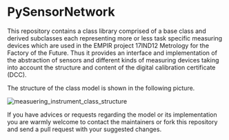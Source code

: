 # PySensorNetwork
This repository contains a class library comprised of a base class and derived subclasses each representing more or less task specific measuring devices which are used in the EMPIR project 17IND12 Metrology for the Factory of the Future. Thus it provides an interface and implementation of the abstraction of sensors and different kinds of measuring devices taking into account the structure and content of the digital calibration certificate (DCC).

The structure of the class model is shown in the following picture.

![measuering_instrument_class_structure](https://user-images.githubusercontent.com/40172676/47812630-31a44380-dd49-11e8-8d72-51ed9fe9107b.png)

If you have advices or requests regarding the model or its implementation you are warmly welcome to contact the maintainers or fork this repository and send a pull request with your suggested changes.